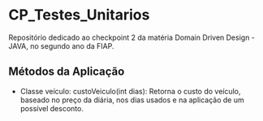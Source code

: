# CP_Testes_Unitarios

Repositório dedicado ao checkpoint 2 da matéria Domain Driven Design - JAVA, no segundo ano da FIAP.

## Métodos da Aplicação

  - Classe veículo:
    custoVeiculo(int dias):
    Retorna o custo do veículo, baseado no preço da diária, nos dias usados e na aplicação de um possível desconto.

    
  
